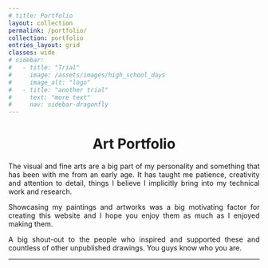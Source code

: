 ```yaml
---
# title: Portfolio
layout: collection
permalink: /portfolio/
collection: portfolio
entries_layout: grid
classes: wide
# sidebar:
#   - title: "Trial"
#     image: /assets/images/high_school_days
#     image_alt: "logo"
#   - title: "another trial"
#     text: "more text"
#     nav: sidebar-dragonfly
---
```


<h1 id = "portfolio" align = "center">
  Art Portfolio
</h1>

<p align = "justify">The visual and fine arts are a big part of my personality and something that has been with me from an early age. It has taught me patience, creativity and attention to detail, things I believe I implicitly bring into my technical work and research.</p>

<p align = "justify">Showcasing my paintings and artworks was a big motivating factor for creating this website and I hope you enjoy them as much as I enjoyed making them.</p>

<p align = "justify">A big shout-out to the people who inspired and supported these and countless of other unpublished drawings. You guys know who you are.</p>

---------
<br>
<br>

